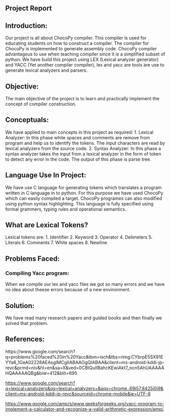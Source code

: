<h2> Project Report </h2>

<h2>Introduction:</h2>
Our project is all about ChocoPy compiler. This compiler is used for educating students on how to construct a compiler. The compiler for ChocoPy is implemented to generate assembly code. ChocoPy compiler advantagous to use when teaching compiler since it is a simplified subset of python.
We have build this project using LEX (Lexical analyzer generator) and YACC (Yet another compiler compiler), lex and yacc are tools are use to generate lexical analyzers and parsers.

<h2>Objective:</h2>
The main objective of the project is to learn and practically implement the concept of compiler construction.

<h2>Conceptuals:</h2>
We have applied to main concepts in this project as required:
1. Lexical Analyzer:
In this phase white spaces and comments are remove from program and help us to identify the tokens. The input characters are read by lexical analyzers from the source code.
2. Syntax Analyzer:
In this phase a syntax analyzer takes the input from a lexical analyzer in the form of token to detect any error in the code. The output of this phase is parse tree.

<h2>Language Use In Project:</h2>
We have use C language for generating tokens which translates a program written in C language in to python. For this purpose we have used ChocoPy which can easily compiled a target. ChocoPy programes can also modified using python syntax highlighting. This language is fully specified using formal grammers, typing rules and operational semantics.

<h2>What are Lexical Tokens?</h2>
Lexical tokens are:
1. Identifier
2. Keyword
3. Operator
4. Delimeters
5. Literals
6. Comments
7. White spaces
8. Newline

<h2>Problems Faced:</h2>
<h3>Compiling Yacc program:</h3>
When we compile our lex and yacc files we got so many errors and we have no idea about theese errors because of a new environment.

<h2>Solution:</h2>
We have read many research papers and guided books and then finally we solved that problem.

<h2>References:</h2>
https://www.google.com/search?q=problems%20faced%20in%20Yacc&tbm=isch&tbs=rimg:CYbrpE5SX91EYYa6_1GeA02228AEAsgIMCgIIABAAOgQIABAA&client=ms-android-kddi-jp-revc&prmd=niv&hl=en&sa=X&ved=0CBIQuIIBahcKEwiAkt7_ncn5AhUAAAAAHQAAAAAQBg&biw=412&bih=695 

https://www.google.com/search?q=lexical+analyzers&oq=lexical+analyzers+&aqs=chrome..69i57.8425j0j9&client=ms-android-kddi-jp-revc&sourceid=chrome-mobile&ie=UTF-8

https://www.google.com/amp/s/www.geeksforgeeks.org/yacc-program-to-implement-a-calculator-and-recognize-a-valid-arithmetic-expression/amp/.
